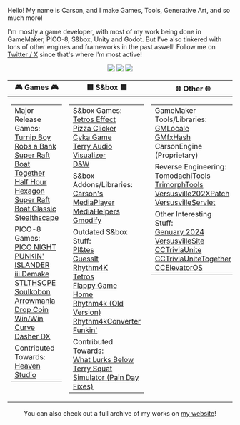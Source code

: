Hello! My name is Carson, and I make Games, Tools, Generative Art, and so much more!

I'm mostly a game developer, with most of my work being done in GameMaker, PICO-8, S&box, Unity and Godot. But I've also tinkered with tons of other engines and frameworks in the past aswell! Follow me on [Twitter / X](https://twitter.com/CarsonKompon) since that's where I'm most active!

<div align="center">
 <img src="https://github-profile-summary-cards.vercel.app/api/cards/profile-details?username=carsonkompon&theme=github_dark" />
 <img src="https://github-profile-summary-cards.vercel.app/api/cards/most-commit-language?username=carsonkompon&theme=github_dark" />
 <img src="https://github-profile-summary-cards.vercel.app/api/cards/repos-per-language?username=carsonkompon&theme=github_dark" />
 
 <table id="verticalalign" style="width:100%">
    <thead>
        <tr>
            <th>🎮 Games 🎮</th>
            <th>🟦 S&box 🟦</th>
            <th>🌐 Other 🌐</th>
        </tr>
    </thead>
    <tbody>
        <tr>
            <td halign="left" valign="top">
                <table>
                    <tbody>
                        <tr>
                            <td halign="left" valign="top">
                                Major Release Games:
                                <br />
                                <a href="https://store.steampowered.com/app/2097230/Turnip_Boy_Robs_a_Bank/">Turnip Boy Robs a Bank</a>
                                <br />
                                <a href="https://store.steampowered.com/app/1955340/Super_Raft_Boat_Together/">Super Raft Boat Together</a>
                                <br />
                                <a href="https://store.steampowered.com/app/2144080/Half_Hour_Hexagon">Half Hour Hexagon</a>
                                <br />
                                <a href="https://store.steampowered.com/app/1541250/Super_Raft_Boat">Super Raft Boat Classic</a>
                                <br />
                                <a href="https://store.steampowered.com/app/670720/Stealthscape/">Stealthscape</a>
                            </td>
                        </tr>
                        <tr>
                            <td halign="left" valign="top">
                                PICO-8 Games:
                                <br />
                                <a href="https://github.com/CarsonKompon/pico-night-punkin">PICO NIGHT PUNKIN'</a>
                                <br />
                                <a href="https://github.com/CarsonKompon/ISLANDER">ISLANDER</a>
                                <br />
                                <a href="https://github.com/CarsonKompon/iii-demake">iii Demake</a>
                                <br />
                                <a href="https://github.com/CarsonKompon/STLTHSCPE">STLTHSCPE</a>
                                <br />
                                <a href="https://github.com/CarsonKompon/Soulkoban">Soulkobon</a>
                                <br />
                                <a href="https://github.com/CarsonKompon/Arrowmania">Arrowmania</a>
                                <br />
                                <a href="https://github.com/CarsonKompon/Drop-Coin">Drop Coin</a>
                                <br />
                                <a href="https://github.com/CarsonKompon/Win-Win">Win/Win</a>
                                <br />
                                <a href="https://github.com/CarsonKompon/Curve-Dasher-DX">Curve Dasher DX</a>
                            </td>
                        </tr>
                        <tr>
                            <td halign="left" valign="top">
                                Contributed Towards:
                                <br />
                                <a href="https://github.com/RHeavenStudio/HeavenStudio">Heaven Studio</a>
                            </td>
                        </tr>
                    </tbody>
                </table>
            </td>
            <td halign="left" valign="top">
                <table>
                    <tbody>
                        <tr>
                            <td halign="left" valign="top">
                                S&box Games:
                                <br />
                                <a href="https://github.com/CarsonKompon/tetros_effect">Tetros Effect</a>
                                <br />
                                <a href="https://github.com/CarsonKompon/pizza_clicker">Pizza Clicker</a>
                                <br />
                                <a href="https://github.com/CarsonKompon/cyka_game">Cyka Game</a>
                                <br />
                                <a href="https://github.com/CarsonKompon/terry_audio_visualizer">Terry Audio Visualizer</a>
                                <br />
                                <a href="https://asset.party/carsonk/daw">D&W</a>
                            </td>
                        </tr>
                        <tr>
                            <td halign="left" valign="top">
                                S&box Addons/Libraries:
                                <br />
                                <a href="https://github.com/carsonKompon/sbox-mediaplayer">Carson's MediaPlayer</a>
                                <br />
                                <a href="https://github.com/CarsonKompon/sbox-mediahelpers">MediaHelpers</a>
                                <br />
                                <a href="https://github.com/CarsonKompon/sandbox_gmod_css">Gmodify</a>
                            </td>
                        </tr>
                        <tr>
                            <td halign="left" valign="top">
                                Outdated S&box Stuff:
                                <br />
                                <a href="https://github.com/CarsonKompon/sbox-plates">Pl&tes</a>
                                <br />
                                <a href="https://github.com/CarsonKompon/GuessIt">GuessIt</a>
                                <br />
                                <a href="https://github.com/CarsonKompon/rhythm4k">Rhythm4K</a>
                                <br />
                                <a href="https://github.com/CarsonKompon/sbox-tetros">Tetros</a>
                                <br />
                                <a href="https://github.com/CarsonKompon/flappy_game">Flappy Game</a>
                                <br />
                                <a href="https://asset.party/carsonk/home">Home</a>
                                <br />
                                <a href="https://github.com/CarsonKompon/sbox-rhythm4k">Rhythm4k (Old Version)</a>
                                <br />
                                <a href="https://github.com/CarsonKompon/Rhythm4kConverter">Rhythm4kConverter</a>
                                <br />
                                <a href="https://github.com/CarsonKompon/sbox-funkin">Funkin'</a>
                            </td>
                        </tr>
                        <tr>
                            <td halign="left" valign="top">
                                Contributed Towards:
                                <br />
                                <a href="https://github.com/apetavern/what-lurks-below">What Lurks Below</a>
                                <br />
                                <a href="https://github.com/Eagle-One-Development/sbox-terry-squat-simulator">Terry Squat Simulator (Pain Day Fixes)</a>
                            </td>
                        </tr>
                    </tbody>
                </table>
            </td>
            <td halign="left" valign="top">
                <table>
                    <tbody>
                        <tr>
                            <td halign="left" valign="top">
                                GameMaker Tools/Libraries:
                                <br />
                                <a href="https://github.com/CarsonKompon/GMLocale">GMLocale</a>
                                <br />
                                <a href="https://github.com/CarsonKompon/GMfxHash">GMfxHash</a>
                                <br />
                                CarsonEngine (Proprietary)
                            </td>
                        </tr>
                        <tr>
                            <td halign="left" valign="top">
                                Reverse Engineering:
                                <br />
                                <a href="https://github.com/CarsonKompon/TomodachiTools">TomodachiTools</a>
                                <br />
                                <a href="https://github.com/CarsonKompon/TrimorphTools">TrimorphTools</a>
                                <br />
                                <a href="https://github.com/CarsonKompon/Versusville202XPatch">Versusville202XPatch</a>
                                <br />
                                <a href="https://github.com/CarsonKompon/VersusvilleServlet">VersusvilleServlet</a>
                            </td>
                        </tr>
                        <tr>
                            <td halign="left" valign="top">
                                Other Interesting Stuff:
                                <br />
                                <a href="https://github.com/CarsonKompon/genuary_2024">Genuary 2024</a>
                                <br />
                                <a href="https://github.com/CarsonKompon/VersusvilleSite">VersusvilleSite</a>
                                <br />
                                <a href="https://github.com/CarsonKompon/CCTriviaUnite">CCTriviaUnite</a>
                                <br />
                                <a href="https://github.com/CarsonKompon/CCTriviaUniteTogether">CCTriviaUniteTogether</a>
                                <br />
                                <a href="https://github.com/CarsonKompon/CCElevatorOS">CCElevatorOS</a>
                             </td>
                         </tr>
                     </tbody>
                 </table>
             </td>
         </tr>
     </tbody>
 </table>

 
 You can also check out a full archive of my works on [my website](https://carsonk.net/archive)!
</div>
